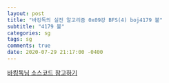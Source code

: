 ```yaml
---
layout: post
title: "바킹독의 실전 알고리즘 0x09강 BFS(4) boj4179 불"
subtitle: "4179 불"
categories: sg
tags: sg
comments: true
date: 2020-07-29 21:17:00 -0400
--- 
```


[바킹독님 소스코드 참고하기](https://github.com/encrypted-def/basic-algo-lecture-metarial/blob/master/0x09/4179.cpp)
